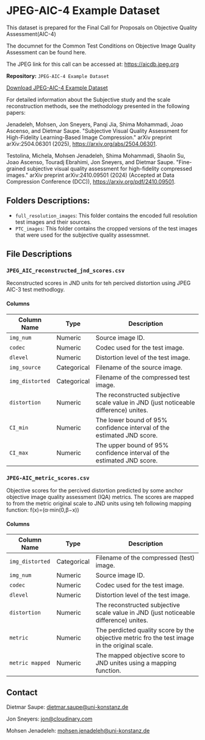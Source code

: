 # JPEG-AIC-4 Example Dataset

This dataset is prepared for the Final Call for Proposals on Objective Quality Assessment(AIC-4)

The documnet for the Common Test Conditions on Objective Image Quality Assessment can be found here.

The JPEG link for this call can be accessed at: https://aicdb.jpeg.org

**Repository:** `JPEG-AIC-4 Example Dataset`

[Download JPEG-AIC-4 Example Dataset](https://aicdb.jpeg.org/aic-4/JPEG-AIC-4-example-dataset.zip)


For detailed information about the Subjective study and the scale reconstruction methods, see the methodology presented in the following papers:

Jenadeleh, Mohsen, Jon Sneyers, Panqi Jia, Shima Mohammadi, Joao Ascenso, and Dietmar Saupe. "Subjective Visual Quality Assessment for High-Fidelity Learning-Based Image Compression." arXiv preprint arXiv:2504.06301 (2025), https://arxiv.org/abs/2504.06301.

Testolina, Michela, Mohsen Jenadeleh, Shima Mohammadi, Shaolin Su, Joao Ascenso, Touradj Ebrahimi, Jon Sneyers, and Dietmar Saupe. "Fine-grained subjective visual quality assessment for high-fidelity compressed images." arXiv preprint arXiv:2410.09501 (2024) (Accepted at Data Compression Conference (DCC)), https://arxiv.org/pdf/2410.09501.

## Folders Descriptions:

- `full_resolution_images`: This folder contains the encoded full resolution test images and their sources.  
- `PTC_images`: This folder contains the cropped versions of the test images that were used for the subjective quality assessmnet.  


## File Descriptions

### `JPEG_AIC_reconstructed_jnd_scores.csv`

Reconstructed scores in JND units for teh percived distortion using JPEG AIC-3  test methodlogy.


#### Columns

| Column Name       | Type        | Description                                                                                      |
|-------------------|-------------|--------------------------------------------------------------------------------------------------|
| `img_num`         | Numeric     | Source image ID.                                                                                 |
| `codec`           | Numeric     | Codec used for the test image.                                                                   |
| `dlevel`          | Numeric     | Distortion level of the test image.                                                              |
| `img_source`      | Categorical | Filename of the source image.                                                                    |
| `img_distorted`   | Categorical | Filename of the compressed test image.                                                           |
| `distortion`      | Numeric     | The reconstructed subjective scale value in JND (just noticeable difference) unites.             |
| `CI_min`          | Numeric     | The lower bound of 95% confidence interval of the estimated JND score.                           |   
| `CI_max`          | Numeric     | The upper bound of 95% confidence interval of the estimated JND score.                           |                  
               
### `JPEG-AIC_metric_scores.csv`

Objective scores for the percived distortion predicted by some anchor objective image quality assessment (IQA) metrics. The scores are mapped to from the metric original scale to JND units using teh following mapping function: 
f(x)=(α⋅min(0,β−x)) 

#### Columns

| Column Name       | Type        | Description                                                                                      |
|-------------------|-------------|--------------------------------------------------------------------------------------------------|
| `img_distorted`   | Categorical | Filename of the compressed (test) image.                                                         |
| `img_num`         | Numeric     | Source image ID.                                                                                 |
| `codec`           | Numeric     | Codec used for the test image.                                                                   |
| `dlevel`          | Numeric     | Distortion level of the test image.                                                              |
| `distortion`      | Numeric     | The reconstructed subjective scale value in JND (just noticeable difference) unites.             |
| `metric`          | Numeric     | The perdicted quality score by the objective metric fro the test image in the original scale.    |   
| `metric mapped`   | Numeric     | The mapped objective score to JND unites using a mapping function.                               |  

## Contact

Dietmar Saupe: dietmar.saupe@uni-konstanz.de

Jon Sneyers: jon@cloudinary.com

Mohsen Jenadeleh: mohsen.jenadeleh@uni-konstanz.de
